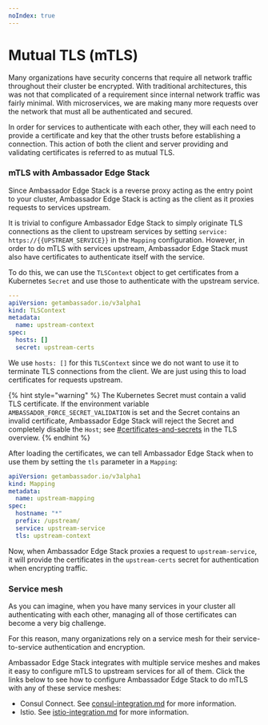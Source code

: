 ```yaml
---
noIndex: true
---
```


# Mutual TLS (mTLS)

Many organizations have security concerns that require all network traffic throughout their cluster be encrypted. With traditional architectures, this was not that complicated of a requirement since internal network traffic was fairly minimal. With microservices, we are making many more requests over the network that must all be authenticated and secured.

In order for services to authenticate with each other, they will each need to provide a certificate and key that the other trusts before establishing a connection. This action of both the client and server providing and validating certificates is referred to as mutual TLS.

### mTLS with Ambassador Edge Stack

Since Ambassador Edge Stack is a reverse proxy acting as the entry point to your cluster, Ambassador Edge Stack is acting as the client as it proxies requests to services upstream.

It is trivial to configure Ambassador Edge Stack to simply originate TLS connections as the client to upstream services by setting `service: https://{{UPSTREAM_SERVICE}}` in the `Mapping` configuration. However, in order to do mTLS with services upstream, Ambassador Edge Stack must also have certificates to authenticate itself with the service.

To do this, we can use the `TLSContext` object to get certificates from a Kubernetes `Secret` and use those to authenticate with the upstream service.

```yaml
---
apiVersion: getambassador.io/v3alpha1
kind: TLSContext
metadata:
  name: upstream-context
spec:
  hosts: []
  secret: upstream-certs
```

We use `hosts: []` for this `TLSContext` since we do not want to use it to terminate TLS connections from the client. We are just using this to load certificates for requests upstream.

{% hint style="warning" %}
The Kubernetes Secret must contain a valid TLS certificate. If the environment variable `AMBASSADOR_FORCE_SECRET_VALIDATION` is set and the Secret contains an invalid certificate, Ambassador Edge Stack will reject the Secret and completely disable the `Host`; see [#certificates-and-secrets](tls-overview.md#certificates-and-secrets "mention") in the TLS overview.
{% endhint %}

After loading the certificates, we can tell Ambassador Edge Stack when to use them by setting the `tls` parameter in a `Mapping`:

```yaml
apiVersion: getambassador.io/v3alpha1
kind: Mapping
metadata:
  name: upstream-mapping
spec:
  hostname: "*"
  prefix: /upstream/
  service: upstream-service
  tls: upstream-context
```

Now, when Ambassador Edge Stack proxies a request to `upstream-service`, it will provide the certificates in the `upstream-certs` secret for authentication when encrypting traffic.

### Service mesh

As you can imagine, when you have many services in your cluster all authenticating with each other, managing all of those certificates can become a very big challenge.

For this reason, many organizations rely on a service mesh for their service-to-service authentication and encryption.

Ambassador Edge Stack integrates with multiple service meshes and makes it easy to configure mTLS to upstream services for all of them. Click the links below to see how to configure Ambassador Edge Stack to do mTLS with any of these service meshes:

* Consul Connect. See [consul-integration.md](../../edge-stack-user-guide/ambassador-edge-stack-integrations/consul-integration.md "mention") for more information.
* Istio. See [istio-integration.md](../../edge-stack-user-guide/ambassador-edge-stack-integrations/istio-integration.md "mention") for more information.
